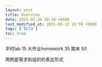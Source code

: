```yaml
---
layout: post
title: Overview
date: 2025-02-20 10:10 +0800
last_modified_at: 2025-03-13 10:59 +0800
tags: ['软工Ⅱ']
toc: true
---
```


平时lab 15 大作业homework 35 期末 50

用例是需求和组织的表达形式
